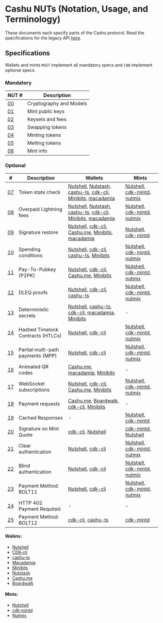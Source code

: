 # Cashu NUTs (Notation, Usage, and Terminology)

These documents each specify parts of the Cashu protocol. Read the specifications for the legacy API [here](https://github.com/cashubtc/nuts/tree/74f26b81b6617db710fa1081eebc0c7203711213).

## Specifications

Wallets and mints `MUST` implement all mandatory specs and `CAN` implement optional specs.

### Mandatory

| NUT #    | Description             |
| -------- | ----------------------- |
| [00][00] | Cryptography and Models |
| [01][01] | Mint public keys        |
| [02][02] | Keysets and fees        |
| [03][03] | Swapping tokens         |
| [04][04] | Minting tokens          |
| [05][05] | Melting tokens          |
| [06][06] | Mint info               |

### Optional

| #        | Description                       | Wallets                                                                            | Mints                                            |
| -------- | --------------------------------- | ---------------------------------------------------------------------------------- | ------------------------------------------------ |
| [07][07] | Token state check                 | [Nutshell][py], [Nutstash][ns], [cashu-ts][ts], [cdk-cli], [Minibits], [macadamia] | [Nutshell][py], [cdk-mintd], [nutmix]            |
| [08][08] | Overpaid Lightning fees           | [Nutshell][py], [Nutstash][ns], [cashu-ts][ts], [cdk-cli], [Minibits], [macadamia] | [Nutshell][py], [cdk-mintd], [nutmix]            |
| [09][09] | Signature restore                 | [Nutshell][py], [cdk-cli], [Cashu.me][cashume], [Minibits], [macadamia]            | [Nutshell][py], [cdk-mintd]                      |
| [10][10] | Spending conditions               | [Nutshell][py], [cdk-cli], [cashu-ts][ts], [Minibits]                              | [Nutshell][py], [cdk-mintd], [nutmix]            |
| [11][11] | Pay-To-Pubkey (P2PK)              | [Nutshell][py], [cdk-cli], [Cashu.me][cashume], [Minibits]                         | [Nutshell][py], [cdk-mintd], [nutmix]            |
| [12][12] | DLEQ proofs                       | [Nutshell][py], [cdk-cli], [cashu-ts][ts]                                          | [Nutshell][py], [cdk-mintd], [nutmix]            |
| [13][13] | Deterministic secrets             | [Nutshell][py], [cashu-ts][ts], [cdk-cli], [macadamia], [Minibits]                 | -                                                |
| [14][14] | Hashed Timelock Contracts (HTLCs) | [Nutshell][py], [cdk-cli]                                                          | [Nutshell][py], [cdk-mintd], [nutmix]            |
| [15][15] | Partial multi-path payments (MPP) | [Nutshell][py], [cdk-cli]                                                          | [Nutshell][py], [cdk-mintd], [nutmix]            |
| [16][16] | Animated QR codes                 | [Cashu.me][cashume], [macadamia], [Minibits]                                       | -                                                |
| [17][17] | WebSocket subscriptions           | [Nutshell][py], [cdk-cli][cdk-cli], [Cashu.me][cashume], [Minibits]                | [Nutshell][py], [cdk-mintd][cdk-mintd], [nutmix] |
| [18][18] | Payment requests                  | [Cashu.me][cashume], [Boardwalk][bwc], [cdk-cli], [Minibits]                       | -                                                |
| [19][19] | Cached Responses                  | -                                                                                  | [Nutshell][py], [cdk-mintd]                      |
| [20][20] | Signature on Mint Quote           | [cdk-cli], [Nutshell][py]                                                          | [cdk-mintd], [Nutshell][py]                      |
| [21][21] | Clear authentication              | [Nutshell][py], [cdk-cli]                                                          | [Nutshell][py], [cdk-mintd], [nutmix]            |
| [22][22] | Blind authentication              | [Nutshell][py], [cdk-cli]                                                          | [Nutshell][py], [cdk-mintd], [nutmix]            |
| [23][23] | Payment Method: BOLT11            | [Nutshell][py], [cdk-cli]                                                          | [Nutshell][py], [cdk-mintd], [nutmix]            |
| [24][24] | HTTP 402 Payment Required         | -                                                                                  | -                                                |
| [25][25] | Payment Method: BOLT12            | [cdk-cli], [cashu-ts][ts]                                                          | [cdk-mintd]                                      |

#### Wallets:

- [Nutshell][py]
- [CDK-cli][cdk-cli]
- [cashu-ts][ts]
- [Macadamia][macadamia]
- [Minibits][minibits]
- [Nutstash][ns]
- [Cashu.me][cashume]
- [Boardwalk][bwc]

#### Mints:

- [Nutshell][py]
- [cdk-mintd][cdk-mintd]
- [Nutmix][nutmix]

[py]: https://github.com/cashubtc/nutshell
[lnbits]: https://github.com/lnbits/cashu
[cashume]: https://cashu.me
[ns]: https://nutstash.app/
[ts]: https://github.com/cashubtc/cashu-ts
[enuts]: https://github.com/cashubtc/eNuts
[macadamia]: https://github.com/zeugmaster/macadamia
[minibits]: https://github.com/minibits-cash/minibits_wallet
[moksha]: https://github.com/ngutech21/moksha
[cdk]: https://github.com/cashubtc/cdk
[cdk-cli]: https://github.com/cashubtc/cdk/tree/main/crates/cdk-cli
[cdk-mintd]: https://github.com/cashubtc/cdk/tree/main/crates/cdk-mintd
[nutmix]: https://github.com/lescuer97/nutmix
[bwc]: https://github.com/MakePrisms/boardwalkcash
[00]: 00.md
[01]: 01.md
[02]: 02.md
[03]: 03.md
[04]: 04.md
[05]: 05.md
[06]: 06.md
[07]: 07.md
[08]: 08.md
[09]: 09.md
[10]: 10.md
[11]: 11.md
[12]: 12.md
[13]: 13.md
[14]: 14.md
[15]: 15.md
[16]: 16.md
[17]: 17.md
[18]: 18.md
[19]: 19.md
[20]: 20.md
[21]: 21.md
[22]: 22.md
[23]: 23.md
[24]: 24.md
[25]: 25.md
